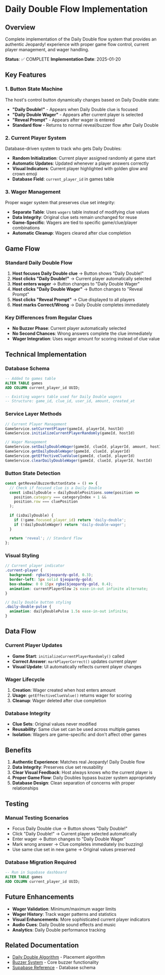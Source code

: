 # Daily Double Flow Implementation

## Overview

Complete implementation of the Daily Double flow system that provides an authentic Jeopardy! experience with proper game flow control, current player management, and wager handling.

**Status**: ✅ COMPLETE
**Implementation Date**: 2025-01-20

## Key Features

### 1. Button State Machine
The host's control button dynamically changes based on Daily Double state:

- **"Daily Double!"** - Appears when Daily Double clue is focused
- **"Daily Double Wager"** - Appears after current player is selected
- **"Reveal Prompt"** - Appears after wager is entered
- **Standard flow** - Returns to normal reveal/buzzer flow after Daily Double

### 2. Current Player System
Database-driven system to track who gets Daily Doubles:

- **Random Initialization**: Current player assigned randomly at game start
- **Automatic Updates**: Updated whenever a player answers correctly
- **Visual Indicators**: Current player highlighted with golden glow and crown emoji
- **Database Field**: `current_player_id` in games table

### 3. Wager Management
Proper wager system that preserves clue set integrity:

- **Separate Table**: Uses `wagers` table instead of modifying clue values
- **Data Integrity**: Original clue sets remain unchanged for reuse
- **Game-Specific**: Wagers are tied to specific game/clue/player combinations
- **Automatic Cleanup**: Wagers cleared after clue completion

## Game Flow

### Standard Daily Double Flow
1. **Host focuses Daily Double clue** → Button shows "Daily Double!"
2. **Host clicks "Daily Double!"** → Current player automatically selected
3. **Host enters wager** → Button changes to "Daily Double Wager"
4. **Host clicks "Daily Double Wager"** → Button changes to "Reveal Prompt"
5. **Host clicks "Reveal Prompt"** → Clue displayed to all players
6. **Host marks Correct/Wrong** → Daily Double completes immediately

### Key Differences from Regular Clues
- **No Buzzer Phase**: Current player automatically selected
- **No Second Chances**: Wrong answers complete the clue immediately
- **Wager Integration**: Uses wager amount for scoring instead of clue value

## Technical Implementation

### Database Schema
```sql
-- Added to games table
ALTER TABLE games 
ADD COLUMN current_player_id UUID;

-- Existing wagers table used for Daily Double wagers
-- Structure: game_id, clue_id, user_id, amount, created_at
```

### Service Layer Methods
```typescript
// Current Player Management
GameService.setCurrentPlayer(gameId, playerId, hostId)
GameService.initializeCurrentPlayerRandomly(gameId, hostId)

// Wager Management  
GameService.setDailyDoubleWager(gameId, clueId, playerId, amount, hostId)
GameService.getDailyDoubleWager(gameId, clueId, playerId)
GameService.getEffectiveClueValue(gameId, clueId, playerId)
GameService.clearDailyDoubleWager(gameId, clueId, playerId, hostId)
```

### Button State Detection
```typescript
const getRevealBuzzerButtonState = () => {
  // Check if focused clue is a Daily Double
  const isDailyDouble = dailyDoublePositions.some(position =>
    position.category === categoryIndex + 1 && 
    position.row === cluePosition
  );
  
  if (isDailyDouble) {
    if (!game.focused_player_id) return 'daily-double';
    if (!dailyDoubleWager) return 'daily-double-wager';
  }
  
  return 'reveal'; // Standard flow
};
```

### Visual Styling
```scss
// Current player indicator
.current-player {
  background: rgba($jeopardy-gold, 0.3);
  border-left: 5px solid $jeopardy-gold;
  box-shadow: 0 0 15px rgba($jeopardy-gold, 0.4);
  animation: currentPlayerGlow 2s ease-in-out infinite alternate;
}

// Daily Double button styling
.daily-double-pulse {
  animation: dailyDoublePulse 1.5s ease-in-out infinite;
}
```

## Data Flow

### Current Player Updates
- **Game Start**: `initializeCurrentPlayerRandomly()` called
- **Correct Answer**: `markPlayerCorrect()` updates current player
- **Visual Update**: UI automatically reflects current player changes

### Wager Lifecycle
1. **Creation**: Wager created when host enters amount
2. **Usage**: `getEffectiveClueValue()` returns wager for scoring
3. **Cleanup**: Wager deleted after clue completion

### Database Integrity
- **Clue Sets**: Original values never modified
- **Reusability**: Same clue set can be used across multiple games
- **Isolation**: Wagers are game-specific and don't affect other games

## Benefits

1. **Authentic Experience**: Matches real Jeopardy! Daily Double flow
2. **Data Integrity**: Preserves clue set reusability
3. **Clear Visual Feedback**: Host always knows who the current player is
4. **Proper Game Flow**: Daily Doubles bypass buzzer system appropriately
5. **Database Design**: Clean separation of concerns with proper relationships

## Testing

### Manual Testing Scenarios
- Focus Daily Double clue → Button shows "Daily Double!"
- Click "Daily Double!" → Current player selected automatically
- Enter wager → Button changes to "Daily Double Wager"
- Mark wrong answer → Clue completes immediately (no buzzing)
- Use same clue set in new game → Original values preserved

### Database Migration Required
```sql
-- Run in Supabase dashboard
ALTER TABLE games 
ADD COLUMN current_player_id UUID;
```

## Future Enhancements

- **Wager Validation**: Minimum/maximum wager limits
- **Wager History**: Track wager patterns and statistics  
- **Visual Enhancements**: More sophisticated current player indicators
- **Audio Cues**: Daily Double sound effects and music
- **Analytics**: Daily Double performance tracking

## Related Documentation

- [Daily Double Algorithm](./DAILY_DOUBLE_ALGORITHM.md) - Placement algorithm
- [Buzzer System](./BUZZER_SYSTEM.md) - Core buzzer functionality
- [Supabase Reference](../reference/SUPABASE_REFERENCE.md) - Database schema

